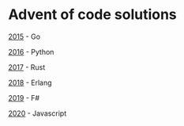 # Advent of code solutions

[2015](https://adventofcode.com/2015) - Go

[2016](https://adventofcode.com/2016) - Python

[2017](https://adventofcode.com/2017) - Rust

[2018](https://adventofcode.com/2018) - Erlang

[2019](https://adventofcode.com/2019) - F#

[2020](https://adventofcode.com/2020) - Javascript
